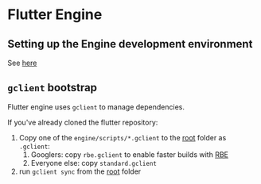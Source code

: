 # Flutter Engine

<!-- If you are reading this, we're terribly sorry. This forces a new engine build to fix https://github.com/flutter/flutter/issues/170536 -->

## Setting up the Engine development environment

See [here](https://github.com/flutter/flutter/blob/master/engine/src/flutter/docs/contributing/Setting-up-the-Engine-development-environment.md#getting-the-source)

## `gclient` bootstrap

Flutter engine uses `gclient` to manage dependencies.

If you've already cloned the flutter repository:

1. Copy one of the `engine/scripts/*.gclient` to the [root](../) folder as `.gclient`:
    1. Googlers: copy `rbe.gclient` to enable faster builds with [RBE](https://github.com/flutter/flutter/blob/master/engine/src/flutter/docs/rbe/rbe.md)
    2. Everyone else: copy `standard.gclient`
2. run `gclient sync` from the [root](../) folder
